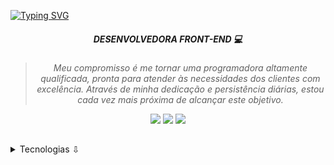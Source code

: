 [![Typing SVG](https://readme-typing-svg.demolab.com?font=Code&size=25&pause=1000&color=000000&background=FFF8F4&center=true&vCenter=true&width=1200&height=110&lines=Welcome!+%F0%9F%91%8B%F0%9F%8F%BC;My+name+is+Keyssi+Rafaeli;I'm+16+years+old;I'm+Brazilian)](https://git.io/typing-svg)

<div align="center">
<h5><b>DESENVOLVEDORA FRONT-END 💻</b></h5
<br>

<blockquote>
    <p><i>
        Meu compromisso é me tornar uma programadora altamente qualificada, pronta para atender às necessidades dos clientes com excelência. Através de minha dedicação e persistência diárias, estou cada vez mais próxima de alcançar este objetivo.
    </i></p>
</blockquote>

<div align="center"> 
<a href =#> <img src="https://img.shields.io/badge/-Behance-blue?style=for-the-badge&logo=behance&logoColor=white"></a>
<a href=#><img src="https://img.shields.io/badge/Gmail-D14836?style=for-the-badge&logo=gmail&logoColor=white"></a>
<a href=#><img src="https://img.shields.io/badge/-LinkedIn-%230077B5?style=for-the-badge&logo=linkedin&logoColor=white"></a> 
 </div> </div>

   ##

<details closed>
  
<summary> Tecnologias   ⇩</summary>

  ##

Ferramentas que uso atualmente:

<div style="display: inline_block">
  <img align="center" height="30" width="40" src="https://cdn.jsdelivr.net/gh/devicons/devicon/icons/html5/html5-original.svg">
  <img align="center" height="30" width="40" src="https://raw.githubusercontent.com/devicons/devicon/master/icons/css3/css3-original.svg">
  <img align="center" height="30" width="40" src="https://cdn.jsdelivr.net/gh/devicons/devicon/icons/bootstrap/bootstrap-original.svg">
  <img align="center" height="30" width="40" src="https://cdn.jsdelivr.net/gh/devicons/devicon/icons/javascript/javascript-original.svg">
</div> <br>

Ferramentas que pretendo dominar:

<div style="display: inline_block">
  <img align="center" height="30" width="40" src="https://cdn.jsdelivr.net/gh/devicons/devicon/icons/tailwindcss/tailwindcss-plain.svg">
  <img align="center" height="30" width="40" src="https://cdn.jsdelivr.net/gh/devicons/devicon/icons/angularjs/angularjs-original.svg">
  <img align="center" height="30" width="40" src="https://cdn.jsdelivr.net/gh/devicons/devicon/icons/react/react-original.svg">
   <img align="center" height="30" width="40" src="https://cdn.jsdelivr.net/gh/devicons/devicon/icons/vuejs/vuejs-original.svg">
  <img align="center" height="30" width="40" src="https://cdn.jsdelivr.net/gh/devicons/devicon/icons/gulp/gulp-plain.svg">
  <img align="center" height="30" width="40" src="https://cdn.jsdelivr.net/gh/devicons/devicon/icons/sass/sass-original.svg">
  <img align="center" height="30" width="40" src="https://cdn.jsdelivr.net/gh/devicons/devicon/icons/figma/figma-original.svg">
  <img align="center" height="30" width="40" src="https://cdn.jsdelivr.net/gh/devicons/devicon/icons/photoshop/photoshop-plain.svg">
</div>
<hr>

📌 Além de aprender essas tecnologias, venho me empenhando também para aprimorar outros tipos de conhecimentos. Acredito que ter boas soft skills me tornará uma profissional melhor, e me ajudara a ter uma melhor performance no ambiente profissional e pessoal.

</details>



